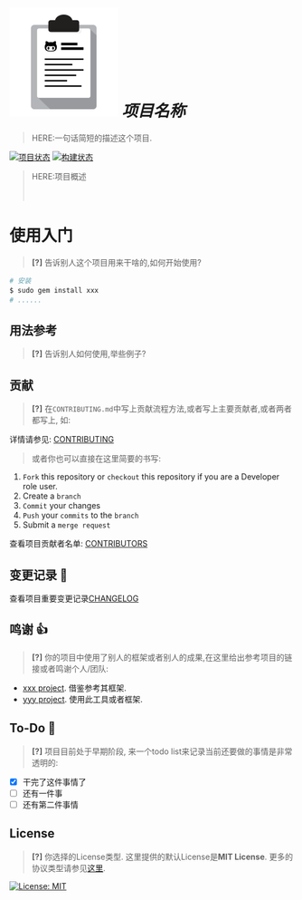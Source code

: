 ![project logo](.gitlab/project-logo.png) ___项目名称___
===

> HERE:一句话简短的描述这个项目.

[![项目状态](https://img.shields.io/badge/项目状态-开发中-orange.svg)](https://github.com/wuhuizuo/gitlab-template) 
[![构建状态](https://img.shields.io/travis/wuhuizuo/gitlab-template.svg)](https://github.com/wuhuizuo/gitlab-template)

> HERE:项目概述
> <br>
> <br>
> <br>

# 使用入门

> **[?]** 告诉别人这个项目用来干啥的,如何开始使用?

```sh
# 安装
$ sudo gem install xxx
# ......
```

## 用法参考

> **[?]** 告诉别人如何使用,举些例子?

## 贡献

> **[?]** 在`CONTRIBUTING.md`中写上贡献流程方法,或者写上主要贡献者,或者两者都写上, 如:

详情请参见: [CONTRIBUTING](CONTRIBUTING.md)

> 或者你也可以直接在这里简要的书写:

1. `Fork` this repository or `checkout` this repository if you are a Developer role user.
2. Create a `branch`
3. `Commit` your changes
4. `Push` your `commits` to the `branch`
5. Submit a `merge request`

查看项目贡献者名单: [CONTRIBUTORS](CONTRIBUTORS.md)

## 变更记录 :memo:

查看项目重要变更记录[CHANGELOG](CHANGELOG.md)

## 鸣谢 :thumbsup:

> **[?]** 你的项目中使用了别人的框架或者别人的成果,在这里给出参考项目的链接或者鸣谢个人/团队:

* [xxx project](http://xxx.com/). 借鉴参考其框架.
* [yyy project](yyy.org). 使用此工具或者框架.

## To-Do :man:

> **[?]** 项目目前处于早期阶段, 来一个todo list来记录当前还要做的事情是非常透明的:

- [x] 干完了这件事情了
- [ ] 还有一件事
- [ ] 还有第二件事情

## License

> **[?]** 你选择的License类型. 这里提供的默认License是**MIT License**. 更多的协议类型请参见[这里](https://choosealicense.com/).

[![License: MIT](https://img.shields.io/badge/License-MIT-green.svg)](https://opensource.org/licenses/MIT)